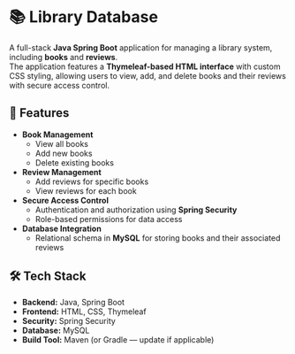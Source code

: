 # 📚 Library Database

A full-stack **Java Spring Boot** application for managing a library system, including **books** and **reviews**.  
The application features a **Thymeleaf-based HTML interface** with custom CSS styling, allowing users to view, add, and delete books and their reviews with secure access control.

## 🚀 Features

- **Book Management**
  - View all books
  - Add new books
  - Delete existing books
- **Review Management**
  - Add reviews for specific books
  - View reviews for each book
- **Secure Access Control**
  - Authentication and authorization using **Spring Security**
  - Role-based permissions for data access
- **Database Integration**
  - Relational schema in **MySQL** for storing books and their associated reviews

## 🛠️ Tech Stack

- **Backend:** Java, Spring Boot
- **Frontend:** HTML, CSS, Thymeleaf
- **Security:** Spring Security
- **Database:** MySQL
- **Build Tool:** Maven (or Gradle — update if applicable)


